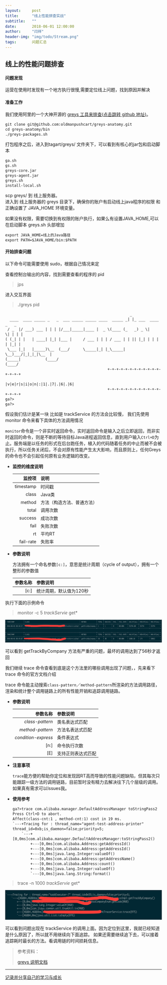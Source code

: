 ```yaml
---
layout:     post
title:      "线上性能排查实战"
subtitle:   ""
date:       2018-06-01 12:00:00
author:     "闫祥"
header-img: "img/todo/Stream.png"
tags:       问题汇总
---
```


## 线上的性能问题排查
#### 问题发现
运营在使用时发现有一个地方执行很慢,需要定位线上问题，找到原因并解决

#### 准备工作
我们使用阿里的一个大神开源的 [greys 工具来排查(点击跳转 github 地址)](https://github.com/oldmanpushcart/greys-anatomy)。

``` shell
git clone git@github.com:oldmanpushcart/greys-anatomy.git
cd greys-anatomy/bin
./greys-packages.sh
```
打包程序之后，进入到tagart/greys/ 文件夹下，可以看到有核心的jar包和启动脚本
``` shell
ga.sh
gs.sh
greys-core.jar
greys-agent.jar
greys.sh
install-local.sh
```
scp greys/ 到 线上服务器。  
进入到 线上服务器的 greys 目录下，确保你的账户有启动线上java程序的权限 和 正确设置了 JAVA_HOME 环境变量。

如果没有权限，需要切换到有权限的账户执行，如果么有设置JAVA_HOME,可以在启动脚本 greys.sh 头部增加
``` shell
export JAVA_HOME=线上的Java路径
export PATH=$JAVA_HOME/bin:$PATH
```
#### 开始排查问题
以下命令可能需要使用 sudo，根据自己情况来定

查看控制台输出的内容，找到需要查看的程序的 pid
> jps

进入交互界面
> ./greys pid

``` shell
                                                        _
  ____  ____ _____ _   _  ___ _____ _____ ____  _____ _| |_ ___  ____  _   _
 / _  |/ ___) ___ | | | |/___|_____|____ |  _ \(____ (_   _) _ \|    \| | | |
( (_| | |   | ____| |_| |___ |     / ___ | | | / ___ | | || |_| | | | | |_| |
 \___ |_|   |_____)\__  (___/      \_____|_| |_\_____|  \__)___/|_|_|_|\__  |
(_____|           (____/                                              (____/
                                              +-+-+-+-+-+-+-+-+-+-+-+-+-+-+-+
                                              |v|e|r|s|i|o|n|:|1|.|7|.|6|.|6|
                                              +-+-+-+-+-+-+-+-+-+-+-+-+-+-+-+
ga?>
ga?>
```


假设我们估计是某一块 比如是 trackService 的方法会比较慢，
我们先使用 monitor 命令来看下具体的方法调用情况
 
`monitor`命令是一个非实时返回命令，实时返回命令是输入之后立即返回，而非实时返回的命令，则是不断的等待目标Java进程返回信息，直到用户输入`Ctrl+D`为止。服务端是以任务的形式在后台跑任务，植入的代码随着任务的中止而被不会被执行，所以任务关闭后，不会对原有性能产生太大影响，而且原则上，任何Greys的命令也不会引起任何原有业务逻辑的改变。

- **监控的维度说明**

  |监控项|说明|
  |---:|:---|
  |timestamp|时间戳|
  |class|Java类|
  |method|方法（构造方法、普通方法）|
  |total|调用次数|
  |success|成功次数|
  |fail|失败次数|
  |rt|平均RT|
  |fail-rate|失败率|

- **参数说明**

  方法拥有一个命名参数`[c:]`，意思是统计周期（cycle of output），拥有一个整形的参数值

  |参数名称|参数说明|
  |---:|:---|
  |[c:]|统计周期，默认值为120秒|
 
 执行下面的示例命令
> monitor -c 5 *trackServie* get*

![monitor](/img/optimize/monitor.png)

可以看到 getTrackByCompany 方法有严重的问题，最坏的调用达到了56秒才返回

我们继续 trace 命令查看到底是这个方法里的哪些调用出现了问题，，先来看下 trace 命令的官方文档介绍

trace 命令能主动搜索`class-pattern`／`method-pattern`所渲染的方法调用路径，渲染和统计整个调用链路上的所有性能开销和追踪调用链路。

- **参数说明**

  |参数名称|参数说明|
  |---:|:---|
  |*class-pattern*|类名表达式匹配|
  |*method-pattern*|方法名表达式匹配|
  |*condition-express*|条件表达式|
  |[n:]|命令执行次数|
  |[E]|支持正则表达式匹配|

- **注意事项**

  `trace`能方便的帮助你定位和发现因RT高而导致的性能问题缺陷，但其每次只能跟踪一级方法的调用链路，目前暂时没有精力去解决往下几个层级的调用。如果真有需求可以Issues我。

- **使用参考**

  ```
  ga?>trace com.alibaba.manager.DefaultAddressManager toStringPass2
  Press Ctrl+D to abort.
  Affect(class-cnt:1 , method-cnt:1) cost in 19 ms.
  `---+Tracing for : thread_name="agent-test-address-printer" thread_id=0xb;is_daemon=false;priority=5;
      `---+[0,0ms]com.alibaba.manager.DefaultAddressManager:toStringPass2()
          +---[0,0ms]com.alibaba.Address:getAddressId()
          +---[0,0ms]com.alibaba.Address:getAddressId()
          +---[0,0ms]java.lang.Integer:valueOf()
          +---[0,0ms]com.alibaba.Address:getAddressName()
          +---[0,0ms]com.alibaba.Address:count()
          +---[0,0ms]java.lang.Integer:valueOf()
          `---[0,0ms]java.lang.String:format()
  ```

> trace -n 1000 *trackServie* get*

![trace](/img/optimize/track.png)

可以看到问题出现在 trackService 的调用上面。因为定位到这里，我就已经知道是什么原因了，所以就不用继续向下面追踪。
如果还需要继续追下去，可以接着追踪耗时最长的方法。看调用链的时间损耗信息。

> 参考资料：
>
> [greys 说明文档](https://github.com/oldmanpushcart/greys-anatomy/wiki/greys-pdf#monitor%E5%91%BD%E4%BB%A4)
>

*****
[记录并分享自己的学习与成长](http://cbrothercoder.com/)


